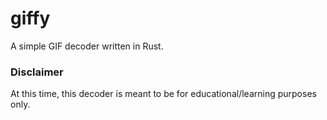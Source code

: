 # giffy
A simple GIF decoder written in Rust.

### Disclaimer
At this time, this decoder is meant to be for educational/learning purposes only.
